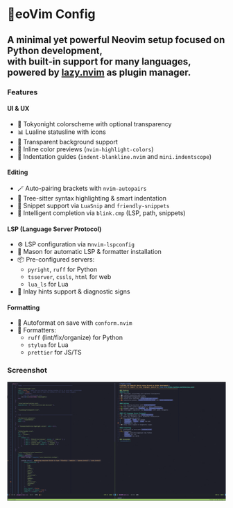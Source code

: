 # eoVim Config 
A minimal yet powerful Neovim setup focused on Python development,\
with built-in support for many languages, powered by [lazy.nvim](https://github.com/folke/lazy.nvim) as plugin manager.
------------------------------------------------------------------------------
### Features
#### UI & UX
* 🌃 Tokyonight colorscheme with optional transparency
* 📊 Lualine statusline with icons
* 🔲 Transparent background support
* 🌈 Inline color previews (`nvim-highlight-colors`)
* 🧱 Indentation guides (`indent-blankline.nvim` and `mini.indentscope`)

#### Editing
* 🪄 Auto-pairing brackets with `nvim-autopairs`
* 🌳 Tree-sitter syntax highlighting & smart indentation
* 🧩 Snippet support via `LuaSnip` and `friendly-snippets`
* 🧠 Intelligent completion via `blink.cmp` (LSP, path, snippets)

#### LSP (Language Server Protocol)
* ⚙️ LSP configuration via n`nvim-lspconfig`
* 🔌 Mason for automatic LSP & formatter installation
* 📦 Pre-configured servers:
    - `pyright`, `ruff` for Python
    - `tsserver`, `cssls`, `html` for web
    - `lua_ls` for Lua
* 💬 Inlay hints support & diagnostic signs

#### Formatting
* 🧹 Autoformat on save with `conform.nvim`
* 📏 Formatters:
    - `ruff` (lint/fix/organize) for Python
    - `stylua` for Lua
    - `prettier` for JS/TS

### Screenshot
![screenshot](./screenshot.png)
